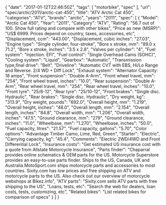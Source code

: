 {
    "date": "2017-01-12T22:46:50Z",
    "tags": [
        "motorbike",
        "spec"
    ],
    "url": "spec\/arctic\/2011\/arctic-cat-450",
    "title": "ATV Arctic Cat 450",
    "categories": "ATV",
    "brands": "arctic",
    "years": "2011",
    "spec": [
        {
            "Model": "Arctic Cat 450",
            "Year": "2011",
            "Category": "ATV",
            "Rating": "56.7 out of 100. Show full rating and compare with other bikes",
            "Price as new (MSRP)": "US$ 6999.   Prices depend on country, taxes, accessories, etc",
            "Displacement, ccm": "443.00",
            "Displacement, cubic inches": "27.03",
            "Engine type": "Single cylinder, four-stroke",
            "Bore x stroke, mm": "89.0 x 71.2",
            "Bore x stroke, inches": "3.5 x 2.8",
            "Valves per cylinder": "4",
            "Fuel system": "Injection. EFI",
            "Fuel control": "Single Overhead Cams (SOHC)",
            "Cooling system": "Liquid",
            "Gearbox": "Automatic",
            "Transmission type,final drive": "Belt",
            "Driveline": "Automatic CVT with EBS, Hi\/Lo Range and Reverse. 2\/4 WD + Diff Lock",
            "Exhaust system": "Alternator Capacity: 18 amps",
            "Front suspension": "Double A-Arm",
            "Front wheel travel, mm": "254",
            "Front wheel travel, inches": "10.0",
            "Rear suspension": "Double A-Arm",
            "Rear wheel travel, mm": "254",
            "Rear wheel travel, inches": "10.0",
            "Front tyre": "25\/8-12",
            "Rear tyre": "25\/10-12",
            "Front brakes": "Single disc. Hydraulic",
            "Rear brakes": "Single disc. Hydraulic",
            "Dry weight, kg": "313.9",
            "Dry weight, pounds": "692.0",
            "Overall height, mm": "1.219",
            "Overall height, inches": "48.0",
            "Overall length, mm": "2.154",
            "Overall length, inches": "84.8",
            "Overall width, mm": "1.206",
            "Overall width, inches": "47.5",
            "Ground clearance, mm": "279",
            "Ground clearance, inches": "11.0",
            "Wheelbase, mm": "1.270",
            "Wheelbase, inches": "50.0",
            "Fuel capacity, litres": "21.57",
            "Fuel capacity, gallons": "5.70",
            "Color options": "Advantage Timber Camo, Lime, Red, Green",
            "Starter": "Electric",
            "Carrying capacity, kg": "45.4",
            "Comments": "Electric 2WD\/4WD and Front Differential Lock",
            "Insurance costs": "Get estimated US insurance cost with a quote from Allstate Motorcycle Insurance",
            "Parts finder": "Chaparral provides online schematics & OEM parts for the US.   Motorcycle Superstore provides an easy-to-use parts finder. Ships to the US, Canada, UK and Australia.MotoSport.com ships motorcycle parts and accessories to most countries.    Sixity.com has low prices and free shipping on ATV and motorcycle parts to the US. Also check out our overview of motorcycle webshops at Bikez.info",
            "ATV parts": "Sixity.com sells ATV parts with free shipping to the US",
            "Loans, tests, etc": "Search the web for dealers, loan costs, tests, customizing, etc",
            "Related bikes": "List related bikes for comparison of specs"
        }
    ]
}
